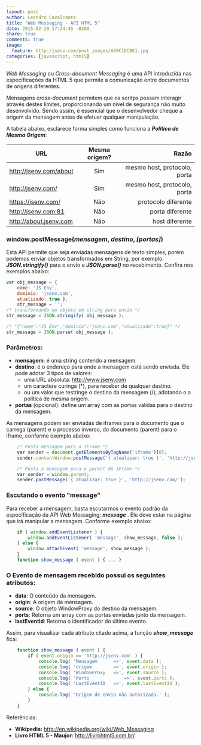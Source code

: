 ```yaml
---
layout: post
author: Leandro Cavalcante
title: "Web Messaging - API HTML 5"
date: 2015-02-20 17:24:45 -0200
share: true
comments: true
image:
  feature: http:/jsenv.com/post_images/A69C1ECBE1.jpg
categories: [javascript, html5]
---
```


_Web Messaging_ ou _Cross-document Messaging_ é uma API introduzida nas especificações da HTML 5 que permite a comunicação entre documentos de origens diferentes.

<!-- more -->

Mensagens _cross-document_ permitem que os scritps possam interagir através destes limites, proporcionando um nível de segurança não muito desenvolvido. 
Sendo assim, é essencial que o desenvolvedor cheque a origem da mensagem antes de efetuar qualquer manipulação.


A tabela abaixo, esclarece forma simples como funciona a **_Política de Mesma Origem_**:

| **URL**      				 | **Mesma origem?** | **Razão**		 |
| -------------------------- |:---------------:| -------------------:|
| http://jsenv.com/about     | Sim 			   | mesmo host, protocolo, porta  	     |
| http://jsenv.com/		     | Sim 			   | mesmo host, protocolo, porta  	  	 |
| https://jsenv.com/	     | Não 			   | protocolo diferente |
| http://jsenv.com:81 	 	 | Não 			   | porta diferente 	 |
| http://about.jsenv.com     | Não 			   | host diferente 	 |


### window.postMessage(_mensagem_, _destino_, _[portas]_)

Esta API permite que seja enviadas mensagens de texto simples, porém podemos enviar objetos transformados em String, por exemplo: **_JSON.stringify()_** para o envio e **_JSON.parse()_** no recebimento.
Confira nos exemplos abaixo:

``` javascript Conversão de um objeto em string
var obj_message = { 
	nome: 'JS Env',
	dominio: 'jsenv.com',
	atualizado: true },
	str_message = '';
/* transformando um objeto em string para envio */
str_message = JSON.stringify( obj_message );
``` 

``` javascript Conversão de uma string em objeto
/* "{"nome":"JS Env","dominio":"jsenv.com","atualizado":true}" */
str_message = JSON.parse( obj_message );
``` 

### Parâmetros:

- **mensagem**: é uma string contendo a mensagem.
- **destino**: é o endereço para onde a mensagem está sendo enviada. Ele pode adotar 3 tipos de valores:
	- uma URL absoluta: http://www.jsenv.com
	- um caractere curinga (*), para receber de qualquer destino. 
	- ou um valor que restringe o destino da mensagem (/), adotando o a política de mesma origem.
- **portas**   (opcional): 	  define um array com as portas válidas para o destino da mensagem.

As mensagens podem ser enviadas de iframes para o documento que o carrega (parent) e o processo inverso, do documento (parent) para o iframe, conforme exemplo abaixo:

``` javascript
	/* Posta mensagem para o iFrame */
	var sender = document.getElementsByTagName('iframe')[0];
	sender.contentWindow.postMessage('{ atualizar: true }', 'http://jsenv.com/');
```
``` javascript
	/* Posta a mensagem para o parent do iFrame */
	var sender = window.parent;
	sender.postMessage('{ atualizar: true }', 'http://jsenv.com/');	
```

### Escutando o evento "message"

Para receber a mensagem, basta escutarmos o evento padrão da especificação da API Web Messaging: **_message_** . Ele deve estar na página que irá manipular a mensagem. Conforme exemplo abaixo:

``` javascript
	if ( window.addEventListener ) {
		window.addEventListener( 'message', show_message, false );
	} else {
		window.attachEvent( 'message', show_message );
	}
	function show_message ( event ) { ... }
```

### O Evento de mensagem recebido possui os seguintes atributos:

- **data**: 		O conteúdo da mensagem.
- **origin**: 		A origem da mensagem.
- **source**: 		O objeto WindowProxy do destino da mensagem.
- **ports**:    	Retorna um array com as portas enviadas junto da mensagem.
- **lastEventId**: 	Retorna o identificador do último evento.

Assim, para visualizar cada atributo citado acima, a função **_show_message_** fica:

``` javascript
	function show_message ( event ) {
		if ( event.origin == 'http://jsenv.com' ) {		
			console.log( 'Mensagem 		=>', event.data );
			console.log( 'origem 		=>', event.origin );
			console.log( 'WindowProxy  	=>', event.source );
			console.log( 'Ports 			=>', event.ports );
			console.log( 'LastEventID 	=>', event.lastEventId );
		} else {
			console.log( 'Origem de envio não autorizada.' );
		}
	}
```

Referências:

- **Wikipedia:** http://en.wikipedia.org/wiki/Web_Messaging
- **Livro HTML 5 - Maujor:** http://livrohtml5.com.br/

